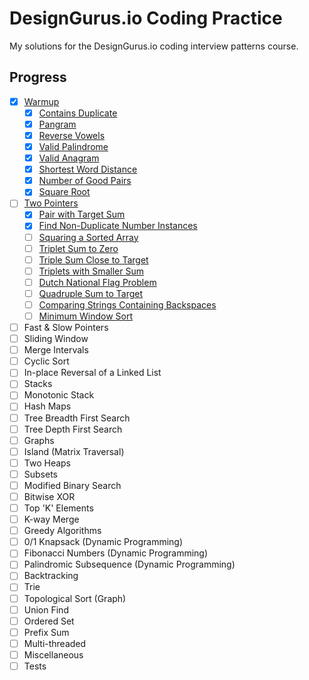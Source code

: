 # DesignGurus.io Coding Practice

My solutions for the DesignGurus.io coding interview patterns course.

## Progress

- [x] [Warmup](problems/01.warmup/)
  - [x] [Contains Duplicate](problems/01.warmup/a.contains.duplicate.py)
  - [x] [Pangram](problems/01.warmup/b.pangram.py)
  - [x] [Reverse Vowels](problems/01.warmup/c.reverse.vowels.py)
  - [x] [Valid Palindrome](problems/01.warmup/d.valid.palindrome.py)
  - [x] [Valid Anagram](problems/01.warmup/e.valid.anagram.py)
  - [x] [Shortest Word Distance](problems/01.warmup/f.shortest.word.distance.py)
  - [x] [Number of Good Pairs](problems/01.warmup/g.number.of.good.pairs.py)
  - [x] [Square Root](problems/01.warmup/h.square.root.py)
- [ ] [Two Pointers](problems/02.two.pointers/)
  - [x] [Pair with Target Sum](problems/02.two.pointers/a.pair.with.target.sum.py)
  - [x] [Find Non-Duplicate Number Instances](problems/02.two.pointers/b.find.non.duplicate.number.instances.py)
  - [ ] [Squaring a Sorted Array](problems/02.two.pointers/c.squaring.a.sorted.array.py)
  - [ ] [Triplet Sum to Zero](problems/02.two.pointers/d.triplet.sum.to.zero.py)
  - [ ] [Triple Sum Close to Target](problems/02.two.pointers/e.triple.sum.close.to.target.py)
  - [ ] [Triplets with Smaller Sum](problems/02.two.pointers/f.triplets.with.smaller.sum.py)
  - [ ] [Dutch National Flag Problem](problems/02.two.pointers/g.dutch.national.flag.problem.py)
  - [ ] [Quadruple Sum to Target](problems/02.two.pointers/h.quadruple.sum.to.target.py)
  - [ ] [Comparing Strings Containing Backspaces](problems/02.two.pointers/i.comparing.strings.containing.backspaces.py)
  - [ ] [Minimum Window Sort](problems/02.two.pointers/j.minimum.window.sort.py)
- [ ] Fast & Slow Pointers
- [ ] Sliding Window
- [ ] Merge Intervals
- [ ] Cyclic Sort
- [ ] In-place Reversal of a Linked List
- [ ] Stacks
- [ ] Monotonic Stack
- [ ] Hash Maps
- [ ] Tree Breadth First Search
- [ ] Tree Depth First Search
- [ ] Graphs
- [ ] Island (Matrix Traversal)
- [ ] Two Heaps
- [ ] Subsets
- [ ] Modified Binary Search
- [ ] Bitwise XOR
- [ ] Top 'K' Elements
- [ ] K-way Merge
- [ ] Greedy Algorithms
- [ ] 0/1 Knapsack (Dynamic Programming)
- [ ] Fibonacci Numbers (Dynamic Programming)
- [ ] Palindromic Subsequence (Dynamic Programming)
- [ ] Backtracking
- [ ] Trie
- [ ] Topological Sort (Graph)
- [ ] Union Find
- [ ] Ordered Set
- [ ] Prefix Sum
- [ ] Multi-threaded
- [ ] Miscellaneous
- [ ] Tests
